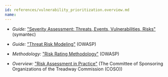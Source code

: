 ```yaml
---
id: references/vulnerability_prioritization.overview.md
name: 
---
```


  * *Guide:* ["Severity Assessment: Threats, Events, Vulnerabilities, Risks"](https://www.symantec.com/content/en/us/about/media/securityintelligence/SSR-Severity-Assesment.pdf) (symantec)

  * *Guide:* ["Threat Risk Modeling"](https://www.owasp.org/index.php/Threat_Risk_Modeling) (OWASP)

  * *Methodology:* ["Risk Rating Methodology"](https://www.owasp.org/index.php/OWASP_Risk_Rating_Methodology) (OWASP)

  * *Overview:* ["Risk Assessment in Practice"](http://www.deloitte.com/assets/Dcom-UnitedStates/Local%20Assets/Documents/IMOs/Governance%20and%20Risk%20Management/us_grc_coso_riskassessment_102312.pdf) (The Committee of Sponsoring Organizations of the Treadway Commission (COSO))


